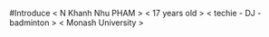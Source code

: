 #Introduce
  < N Khanh Nhu PHAM >
  < 17 years old >
  < techie - DJ - badminton >
  < Monash University > 
